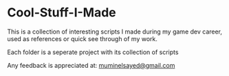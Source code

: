 # Cool-Stuff-I-Made
This is a collection of interesting scripts I made during my game dev career, used as references or quick see through of my work.

Each folder is a seperate project with its collection of scripts

Any feedback is appreciated at: muminelsayed@gmail.com
